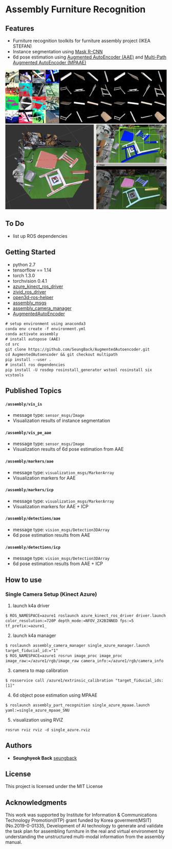 # Assembly Furniture Recognition

## Features
- Furniture recognition toolkits for furniture assembly project (IKEA STEFAN)
- Instance segmentation using [Mask R-CNN](https://openaccess.thecvf.com/content_iccv_2017/html/He_Mask_R-CNN_ICCV_2017_paper.html)
- 6d pose estimation using [Augmented AutoEncoder (AAE)](https://openaccess.thecvf.com/content_ECCV_2018/html/Martin_Sundermeyer_Implicit_3D_Orientation_ECCV_2018_paper.html) and [Multi-Path Augmented AutoEncoder (MPAAE)](https://openaccess.thecvf.com/content_CVPR_2020/html/Sundermeyer_Multi-Path_Learning_for_Object_Pose_Estimation_Across_Domains_CVPR_2020_paper.html)

![mpaae_sample](./MPAAE_sample.png)
![detection_sample](./detection_sample.png)


## To Do

- list up ROS dependencies

## Getting Started

- python 2.7 
- tensorflow == 1.14
- torch 1.3.0
- torchvision 0.4.1
- [azure_kinect_ros_driver](https://github.com/microsoft/Azure_Kinect_ROS_Driver)
- [zivid_ros_driver](https://github.com/zivid/zivid-ros)
- [open3d-ros-helper](https://github.com/SeungBack/open3d-ros-helper)
- [assembly_msgs](https://github.com/psh117/assembly_msgs)
- [assembly_camera_manager](https://github.com/SeungBack/assembly_camera_manager)
- [AugmentedAutoEncoder](https://github.com/DLR-RM/AugmentedAutoencoder/tree/multipath)
```
# setup environment using anaconda3
conda env create -f environment.yml
conda activate assembly 
# install autopose (AAE)
cd src
git clone https://github.com/SeungBack/AugmentedAutoencoder.git
cd AugmentedAutoencoder && git checkout multipath
pip install --user .
# install ros dependencies
pip install -U rosdep rosinstall_generator wstool rosinstall six vcstools
```


## Published Topics
#### `/assembly/vis_is`
- message type: `sensor_msgs/Image`
- Visualization results of instance segmentation 

#### `/assembly/vis_pe_aae` 
- message type: `sensor_msgs/Image`
- Visualization results of 6d pose estimation from AAE

#### `/assembly/markers/aae` 
- message type: `visualization_msgs/MarkerArray`
- Visualization markers for AAE

#### `/assembly/markers/icp` 
- message type: `visualization_msgs/MarkerArray`
- Visualization markers for AAE + ICP

#### `/assembly/detections/aae` 
- message type: `vision_msgs/Detection3DArray`
- 6d pose estimation results from AAE

#### `/assembly/detections/icp` 
- message type: `vision_msgs/Detection3DArray`
- 6d pose estimation results from AAE + ICP



## How to use
### Single Camera Setup (Kinect Azure)
1. launch k4a driver
```
$ ROS_NAMESPACE=azure1 roslaunch azure_kinect_ros_driver driver.launch color_resolution:=720P depth_mode:=NFOV_2X2BINNED fps:=5  tf_prefix:=azure1_
```
2. launch k4a manager 
```
$ roslaunch assembly_camera_manager single_azure_manager.launch target_fiducial_id:="1"
$ ROS_NAMESPACE=azure1 rosrun image_proc image_proc image_raw:=/azure1/rgb/image_raw camera_info:=/azure1/rgb/camera_info
```
3. camera to map calibration 
```
$ rosservice call /azure1/extrinsic_calibration "target_fiducial_ids: [1]"
```
4. 6d object pose estimation using MPAAE
```
$ roslaunch assembly_part_recognition single_azure_mpaae.launch yaml:=single_azure_mpaae_SNU
```
5. visualization using RVIZ
```
rosrun rviz rviz -d single_azure.rviz
```

## Authors
* **Seunghyeok Back** [seungback](https://github.com/SeungBack)

## License
This project is licensed under the MIT License

## Acknowledgments
This work was supported by Institute for Information & Communications Technology Promotion(IITP) grant funded by Korea goverment(MSIT) (No.2019-0-01335, Development of AI technology to generate and validate the task plan for assembling furniture in the real and virtual environment by understanding the unstructured multi-modal information from the assembly manual.